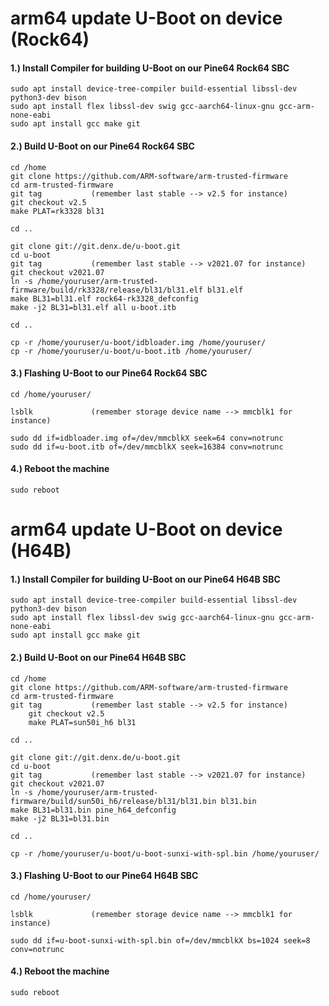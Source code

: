# arm64 update U-Boot on device (Rock64)

#### 1.)	Install Compiler for building U-Boot on our Pine64 Rock64 SBC

	sudo apt install device-tree-compiler build-essential libssl-dev python3-dev bison
	sudo apt install flex libssl-dev swig gcc-aarch64-linux-gnu gcc-arm-none-eabi
	sudo apt install gcc make git

#### 2.)	Build U-Boot on our Pine64 Rock64 SBC

	cd /home
	git clone https://github.com/ARM-software/arm-trusted-firmware
	cd arm-trusted-firmware
	git tag           (remember last stable --> v2.5 for instance)
	git checkout v2.5
	make PLAT=rk3328 bl31
  
	cd ..
  
	git clone git://git.denx.de/u-boot.git
	cd u-boot
	git tag           (remember last stable --> v2021.07 for instance)
	git checkout v2021.07
	ln -s /home/youruser/arm-trusted-firmware/build/rk3328/release/bl31/bl31.elf bl31.elf
	make BL31=bl31.elf rock64-rk3328_defconfig
	make -j2 BL31=bl31.elf all u-boot.itb
  
	cd ..
  
	cp -r /home/youruser/u-boot/idbloader.img /home/youruser/
	cp -r /home/youruser/u-boot/u-boot.itb /home/youruser/

#### 3.)	Flashing U-Boot to our Pine64 Rock64 SBC

	cd /home/youruser/
  
	lsblk             (remember storage device name --> mmcblk1 for instance)
  
	sudo dd if=idbloader.img of=/dev/mmcblkX seek=64 conv=notrunc
	sudo dd if=u-boot.itb of=/dev/mmcblkX seek=16384 conv=notrunc

#### 4.)	Reboot the machine

	sudo reboot


# arm64 update U-Boot on device (H64B)

#### 1.)	Install Compiler for building U-Boot on our Pine64 H64B SBC

	sudo apt install device-tree-compiler build-essential libssl-dev python3-dev bison
 	sudo apt install flex libssl-dev swig gcc-aarch64-linux-gnu gcc-arm-none-eabi
  	sudo apt install gcc make git

#### 2.)	Build U-Boot on our Pine64 H64B SBC

	cd /home
 	git clone https://github.com/ARM-software/arm-trusted-firmware
  	cd arm-trusted-firmware
   	git tag           (remember last stable --> v2.5 for instance)
    	git checkout v2.5
     	make PLAT=sun50i_h6 bl31

	cd ..
  
	git clone git://git.denx.de/u-boot.git
	cd u-boot
	git tag           (remember last stable --> v2021.07 for instance)
	git checkout v2021.07
	ln -s /home/youruser/arm-trusted-firmware/build/sun50i_h6/release/bl31/bl31.bin bl31.bin
	make BL31=bl31.bin pine_h64_defconfig
	make -j2 BL31=bl31.bin
  
	cd ..

	cp -r /home/youruser/u-boot/u-boot-sunxi-with-spl.bin /home/youruser/

#### 3.)	Flashing U-Boot to our Pine64 H64B SBC


	cd /home/youruser/
  
	lsblk             (remember storage device name --> mmcblk1 for instance)

	sudo dd if=u-boot-sunxi-with-spl.bin of=/dev/mmcblkX bs=1024 seek=8 conv=notrunc

#### 4.)	Reboot the machine

	sudo reboot
